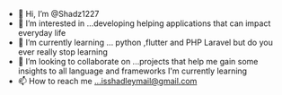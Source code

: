 - 👋 Hi, I’m @Shadz1227
- 👀 I’m interested in ...developing helping applications that can impact everyday life 
- 🌱 I’m currently learning ... python ,flutter and PHP Laravel but do you ever really stop learning
- 💞️ I’m looking to collaborate on ...projects that help me gain some insights to all language and frameworks I'm currently learning
- 📫 How to reach me ...isshadleymail@gmail.com

<!---
Shadz1227/Shadz1227 is a ✨ special ✨ repository because its `README.md` (this file) appears on your GitHub profile.
You can click the Preview link to take a look at your changes.
--->
